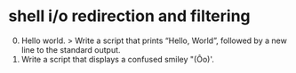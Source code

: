 # shell i/o redirection and filtering
0. Hello world. > Write a script that prints “Hello, World”, followed by a new line to the standard output.
1. Write a script that displays a confused smiley "(Ôo)'.

